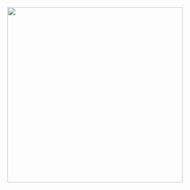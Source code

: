 <img src="https://user-images.githubusercontent.com/18649508/136907507-eaceeaf5-6f8f-4fa1-9a69-406011119f87.png" width="400" />
